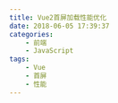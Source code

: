 ```yaml
---
title: Vue2首屏加载性能优化
date: 2018-06-05 17:39:37
categories:
	- 前端
	- JavaScript
tags:
	- Vue
	- 首屏
	- 性能
---
```

